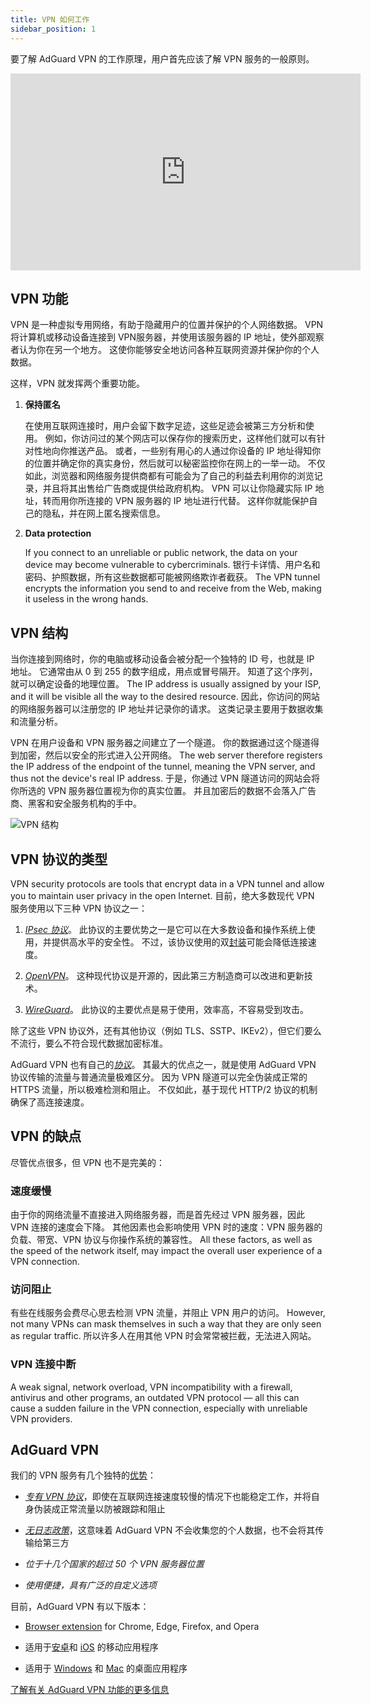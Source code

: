 ```yaml
---
title: VPN 如何工作
sidebar_position: 1
---
```


要了解 AdGuard VPN 的工作原理，用户首先应该了解 VPN 服务的一般原则。

<iframe width="560" height="315" src="https://www.youtube-nocookie.com/embed/aOmkjgfSsIY" title="YouTube 视频播放器" frameborder="0" allow="accelerometer; autoplay; clipboard-write; encrypted-media; gyroscope; picture-in-picture" allowfullscreen></iframe>

## VPN 功能

VPN 是一种虚拟专用网络，有助于隐藏用户的位置并保护的个人网络数据。 VPN 将计算机或移动设备连接到 VPN服务器，并使用该服务器的 IP 地址，使外部观察者认为你在另一个地方。 这使你能够安全地访问各种互联网资源并保护你的个人数据。

这样，VPN 就发挥两个重要功能。

1. **保持匿名**

    在使用互联网连接时，用户会留下数字足迹，这些足迹会被第三方分析和使用。 例如，你访问过的某个网店可以保存你的搜索历史，这样他们就可以有针对性地向你推送产品。 或者，一些别有用心的人通过你设备的 IP 地址得知你的位置并确定你的真实身份，然后就可以秘密监控你在网上的一举一动。 不仅如此，浏览器和网络服务提供商都有可能会为了自己的利益去利用你的浏览记录，并且将其出售给广告商或提供给政府机构。 VPN 可以让你隐藏实际 IP 地址，转而用你所连接的 VPN 服务器的 IP 地址进行代替。 这样你就能保护自己的隐私，并在网上匿名搜索信息。

1. **Data protection**

    If you connect to an unreliable or public network, the data on your device may become vulnerable to cybercriminals. 银行卡详情、用户名和密码、护照数据，所有这些数据都可能被网络欺诈者截获。 The VPN tunnel encrypts the information you send to and receive from the Web, making it useless in the wrong hands.

## VPN 结构

当你连接到网络时，你的电脑或移动设备会被分配一个独特的 ID 号，也就是 IP 地址。 它通常由从 0 到 255 的数字组成，用点或冒号隔开。 知道了这个序列，就可以确定设备的地理位置。 The IP address is usually assigned by your ISP, and it will be visible all the way to the desired resource. 因此，你访问的网站的网络服务器可以注册您的 IP 地址并记录你的请求。 这类记录主要用于数据收集和流量分析。

VPN 在用户设备和 VPN 服务器之间建立了一个隧道。 你的数据通过这个隧道得到加密，然后以安全的形式进入公开网络。 The web server therefore registers the IP address of the endpoint of the tunnel, meaning the VPN server, and thus not the device's real IP address. 于是，你通过 VPN 隧道访问的网站会将你所选的 VPN 服务器位置视为你的真实位置。 并且加密后的数据不会落入广告商、黑客和安全服务机构的手中。

![VPN 结构](https://cdn.adguardvpn.com/public/Adguard/Website/Images/seo/en/how_vpn_3.jpg)

## VPN 协议的类型

VPN security protocols are tools that encrypt data in a VPN tunnel and allow you to maintain user privacy in the open Internet. 目前，绝大多数现代 VPN 服务使用以下三种 VPN 协议之一：

1. [*IPsec 协议*](https://en.wikipedia.org/wiki/IPsec)。 此协议的主要优势之一是它可以在大多数设备和操作系统上使用，并提供高水平的安全性。 不过，该协议使用的双[封装](https://en.wikipedia.org/wiki/Encapsulation_(networking))可能会降低连接速度。

1. [*OpenVPN*](https://en.wikipedia.org/wiki/OpenVPN)。 这种现代协议是开源的，因此第三方制造商可以改进和更新技术。

1. [*WireGuard*](https://en.wikipedia.org/wiki/WireGuard)。 此协议的主要优点是易于使用，效率高，不容易受到攻击。

除了这些 VPN 协议外，还有其他协议（例如 TLS、SSTP、IKEv2），但它们要么不流行，要么不符合现代数据加密标准。

AdGuard VPN 也有自己的[*协议*](/general/adguard-vpn-protocol)。 其最大的优点之一，就是使用 AdGuard VPN 协议传输的流量与普通流量极难区分。 因为 VPN 隧道可以完全伪装成正常的 HTTPS 流量，所以极难检测和阻止。 不仅如此，基于现代 HTTP/2 协议的机制确保了高连接速度。

## VPN 的缺点

尽管优点很多，但 VPN 也不是完美的：

### 速度缓慢

由于你的网络流量不直接进入网络服务器，而是首先经过 VPN 服务器，因此 VPN 连接的速度会下降。 其他因素也会影响使用 VPN 时的速度：VPN 服务器的负载、带宽、VPN 协议与你操作系统的兼容性。 All these factors, as well as the speed of the network itself, may impact the overall user experience of a VPN connection.

### 访问阻止

有些在线服务会费尽心思去检测 VPN 流量，并阻止 VPN 用户的访问。 However, not many VPNs can mask themselves in such a way that they are only seen as regular traffic. 所以许多人在用其他 VPN 时会常常被拦截，无法进入网站。

### VPN 连接中断

A weak signal, network overload, VPN incompatibility with a firewall, antivirus and other programs, an outdated VPN protocol — all this can cause a sudden failure in the VPN connection, especially with unreliable VPN providers.

## AdGuard VPN

我们的 VPN 服务有几个独特的[优势](/general/why-adguard-vpn)：

- [*专有 VPN 协议*](/general/adguard-vpn-protocol)，即使在互联网连接速度较慢的情况下也能稳定工作，并将自身伪装成正常流量以防被跟踪和阻止

- [*无日志政策*](https://adguard-vpn.com/privacy.html)，这意味着 AdGuard VPN 不会收集您的个人数据，也不会将其传输给第三方

- *位于十几个国家的超过 50 个 VPN 服务器位置*

- *使用便捷，具有广泛的自定义选项*

目前，AdGuard VPN 有以下版本：

- [Browser extension](/adguard-vpn-browser-extension/overview) for Chrome, Edge, Firefox, and Opera

- 适用于[安卓](/adguard-vpn-for-android/overview)和 [iOS](/adguard-vpn-for-ios/overview) 的移动应用程序

- 适用于 [Windows](/adguard-vpn-for-windows/overview) 和 [Mac](/adguard-vpn-for-mac/overview) 的桌面应用程序

[了解有关 AdGuard VPN 功能的更多信息](https://adguard-vpn.com/welcome.html)
